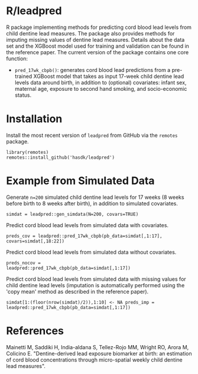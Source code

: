 # R/leadpred
R package implementing methods for predicting cord blood lead levels from child dentine lead measures. The package also provides methods for imputing missing values of dentine lead measures. Details about the data set and the XGBoost model used for training and validation can be found in the reference paper. 
The current version of the package contains one core function:
  - `pred_17wk_cbpb()`: generates cord blood lead predictions from a pre-trained XGBoost model that takes as input 17-week child dentine lead levels data around birth, in addition to (optional) covariates: infant sex, maternal age, exposure to second hand smoking, and socio-economic status. 

# Installation 
Install the most recent version of `leadpred` from GitHub via the `remotes` package.

<code>library(remotes)
remotes::install_github('hasdk/leadpred')</code>

# Example from Simulated Data

Generate `n=200` simulated child dentine lead levels for 17 weeks (8 weeks before birth to 8 weeks after birth), in addition to simulated covariates.

<code>simdat = leadpred::gen_simdata(N=200, covars=TRUE)</code>

Predict cord blood lead levels from simulated data with covariates.

<code>preds_cov = leadpred::pred_17wk_cbpb(pb_data=simdat[,1:17], covars=simdat[,18:22])</code>

Predict cord blood lead levels from simulated data without covariates.

<code>preds_nocov = leadpred::pred_17wk_cbpb(pb_data=simdat[,1:17])</code>

Predict cord blood lead levels from simulated data with missing values for child dentine lead levels (imputation is automatically performed using the 'copy mean' method as described in the reference paper).

<code>simdat[1:(floor(nrow(simdat)/2)),1:10] <- NA
preds_imp = leadpred::pred_17wk_cbpb(pb_data=simdat[,1:17])</code>

# References
Mainetti M, Saddiki H, India-aldana S, Tellez-Rojo MM, Wright RO, Arora M, Colicino E. "Dentine-derived lead exposure biomarker at birth: an estimation of cord blood concentrations through micro-spatial weekly child dentine lead measures". 
